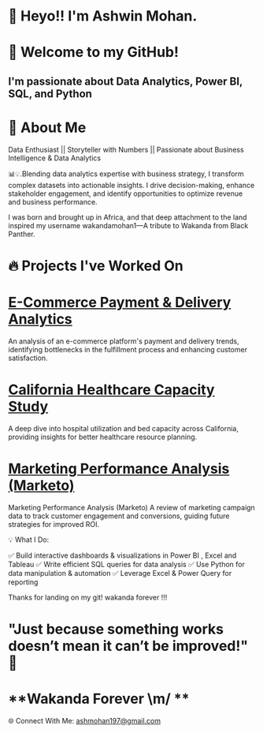 # 👋 **Heyo!! I'm Ashwin Mohan.**

# 🚀 Welcome to my GitHub!

## **I'm passionate about Data Analytics, Power BI, SQL, and Python**

# 🌟 About Me

Data Enthusiast || Storyteller with Numbers || Passionate about Business Intelligence & Data Analytics

📊💡.Blending data analytics expertise with business strategy, I transform complex datasets into actionable insights. I drive decision-making, enhance stakeholder engagement, and identify opportunities to optimize revenue and business performance.

I was born and brought up in Africa, and that deep attachment to the land inspired my username wakandamohan1—A tribute to Wakanda from Black Panther. 

# 🔥 Projects I've Worked On

# [E-Commerce Payment & Delivery Analytics](https://github.com/wakandamohan1/E-Commerce-Payment-and-Delivery-Analytics-Case-Study)
An analysis of an e-commerce platform's payment and delivery trends, identifying bottlenecks in the fulfillment process and enhancing customer satisfaction.

# **[California Healthcare Capacity Study](https://github.com/wakandamohan1/California-Healthcare-Capacity-Study)**
A deep dive into hospital utilization and bed capacity across California, providing insights for better healthcare resource planning.

# [Marketing Performance Analysis (Marketo)](https://github.com/wakandamohan1/Marketing-Performance-Marketo-Data)
Marketing Performance Analysis (Marketo)
A review of marketing campaign data to track customer engagement and conversions, guiding future strategies for improved ROI.




💡 What I Do:

✅ Build interactive dashboards & visualizations in Power BI , Excel and Tableau
✅ Write efficient SQL queries for data analysis
✅ Use Python for data manipulation & automation
✅ Leverage Excel & Power Query for reporting

Thanks for landing on my git! wakanda forever !!!

# "Just because something works doesn’t mean it can’t be improved!" 🖤
# **Wakanda Forever **\m/** **

🌐 Connect With Me: ashmohan197@gmail.com
